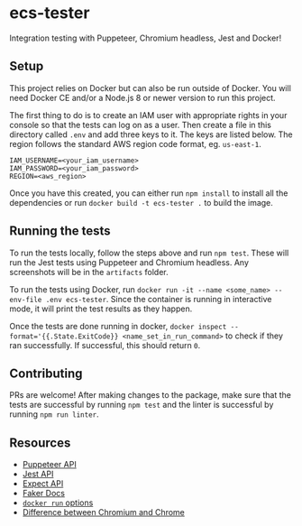 # ecs-tester
Integration testing with Puppeteer, Chromium headless, Jest and Docker!

## Setup

This project relies on Docker but can also be run outside of Docker. You will need Docker CE and/or a Node.js 8 or newer version to run this project.

The first thing to do is to create an IAM user with appropriate rights in your console so that the tests can log on as a user. Then create a file in this directory called `.env` and add three keys to it. The keys are listed below. The region follows the standard AWS region code format, eg. `us-east-1`.

```
IAM_USERNAME=<your_iam_username>
IAM_PASSWORD=<your_iam_password>
REGION=<aws_region>
```

Once you have this created, you can either run `npm install` to install all the dependencies or run `docker build -t ecs-tester .` to build the image.

## Running the tests

To run the tests locally, follow the steps above and run `npm test`. These will run the Jest tests using Puppeteer and Chromium headless. Any screenshots will be in the `artifacts` folder.

To run the tests using Docker, run `docker run -it --name <some_name> --env-file .env ecs-tester`. Since the container is running in interactive mode, it will print the test results as they happen.

Once the tests are done running in docker, `docker inspect --format='{{.State.ExitCode}} <name_set_in_run_command>` to check if they ran successfully. If successful, this should return `0`.

## Contributing

PRs are welcome! After making changes to the package, make sure that the tests are successful by running `npm test` and the linter is successful by running `npm run linter`.

## Resources

* [Puppeteer API](https://github.com/GoogleChrome/puppeteer/blob/v1.2.0/docs/api.md)
* [Jest API](https://facebook.github.io/jest/docs/en/getting-started.html)
* [Expect API](https://facebook.github.io/jest/docs/en/expect.html)
* [Faker Docs](https://github.com/marak/Faker.js/)
* [`docker run` options](https://docs.docker.com/engine/reference/commandline/run/)
* [Difference between Chromium and Chrome](https://www.howtogeek.com/202825/what%E2%80%99s-the-difference-between-chromium-and-chrome/)
